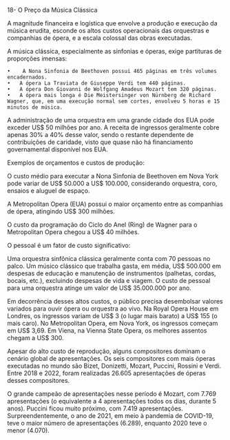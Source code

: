 18- O Preço da Música Clássica

A magnitude financeira e logística que envolve a produção e execução da música erudita, esconde os altos custos operacionais das orquestras e companhias de ópera, e a escala colossal das obras executadas.

A música clássica, especialmente as sinfonias e óperas, exige partituras de proporções imensas:

	•	 A Nona Sinfonia de Beethoven possui 465 páginas em três volumes encadernados.
	•	A ópera La Traviata de Giuseppe Verdi tem 440 páginas.
	•	A ópera Don Giovanni de Wolfgang Amadeus Mozart tem 320 páginas.
	•	A ópera mais longa é Die Meistersinger von Nürnberg de Richard Wagner, que, em uma execução normal sem cortes, envolveu 5 horas e 15 minutos de música.

A administração de uma orquestra em uma grande cidade dos EUA pode exceder US$ 50 milhões por ano. A receita de ingressos geralmente cobre apenas 30% a 40% desse valor, sendo o restante dependente de contribuições de caridade, visto que quase não há financiamento governamental disponível nos EUA.

Exemplos de orçamentos e custos de produção:

O custo médio para executar a Nona Sinfonia de Beethoven em Nova York pode variar de US$ 50.000 a US$ 100.000, considerando orquestra, coro, ensaios e aluguel de espaço.

A Metropolitan Opera (EUA) possui o maior orçamento entre as companhias de ópera, atingindo US$ 300 milhões.

O custo da programação do Ciclo do Anel (Ring) de Wagner para o Metropolitan Opera chegou a US$ 40 milhões.

O pessoal é um fator de custo significativo:

Uma orquestra sinfônica clássica geralmente conta com 70 pessoas no palco. Um músico clássico que trabalha gasta, em média, US$ 500.000 em despesas de educação e manutenção de instrumentos (palhetas, cordas, bocais, etc.), excluindo despesas de vida e viagem. O custo de pessoal para uma orquestra atinge um valor de US$ 35.000.000 por ano.

Em decorrência desses altos custos, o público precisa desembolsar valores variados para ouvir ópera ou orquestra ao vivo. Na Royal Opera House em Londres, os ingressos variam de US$ 3 (o lugar mais barato) a US$ 155 (o mais caro). No Metropolitan Opera, em Nova York, os ingressos começam em US$ 3,69. Em Viena, na Vienna State Opera, os melhores assentos chegam a US$ 300.

Apesar do alto custo de reprodução, alguns compositores dominam o cenário global de apresentações. Os seis compositores com mais óperas executadas no mundo são Bizet, Donizetti, Mozart, Puccini, Rossini e Verdi. Entre 2018 e 2022, foram realizadas 26.605 apresentações de óperas desses compositores.
   
O grande campeão de apresentações nesse período é Mozart, com 7.769 apresentações (o equivalente a 4 apresentações todos os dias, durante 5 anos). Puccini ficou muito próximo, com 7.419 apresentações. Surpreendentemente, o ano de 2021, em meio à pandemia de COVID-19, teve o maior número de apresentações (6.289), enquanto 2020 teve o menor (4.070).
